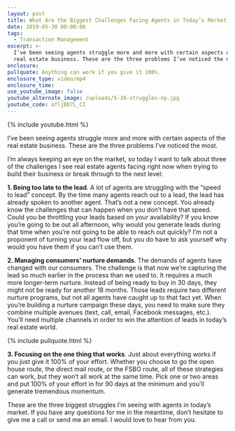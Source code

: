 ```yaml
---
layout: post
title: What Are the Biggest Challenges Facing Agents in Today’s Market?
date: 2019-05-30 00:00:00
tags:
  - Transaction Management
excerpt: >-
  I’ve been seeing agents struggle more and more with certain aspects of the
  real estate business. These are the three problems I’ve noticed the most.
enclosure:
pullquote: Anything can work if you give it 100%.
enclosure_type: video/mp4
enclosure_time:
use_youtube_image: false
youtube_alternate_image: /uploads/5-30-struggles-np.jpg
youtube_code: afljBD7L_CI
---
```


{% include youtube.html %}

I’ve been seeing agents struggle more and more with certain aspects of the real estate business. These are the three problems I’ve noticed the most.

I’m always keeping an eye on the market, so today I want to talk about three of the challenges I see real estate agents facing right now when trying to build their business or break through to the next level:

**1\. Being too late to the lead**. A lot of agents are struggling with the “speed to lead” concept. By the time many agents reach out to a lead, the lead has already spoken to another agent. That’s not a new concept. You already know the challenges that can happen when you don’t have that speed. Could you be throttling your leads based on your availability? If you know you’re going to be out all afternoon, why would you generate leads during that time when you’re not going to be able to reach out quickly? I’m not a proponent of turning your lead flow off, but you do have to ask yourself why would you have them if you can’t use them.

**2\. Managing consumers’ nurture demands**. The demands of agents have changed with our consumers. The challenge is that now we’re capturing the lead so much earlier in the process than we used to. It requires a much more longer-term nurture. Instead of being ready to buy in 30 days, they might not be ready for another 18 months. Those leads require two different nurture programs, but not all agents have caught up to that fact yet. When you’re building a nurture campaign these days, you need to make sure they combine multiple avenues (text, call, email, Facebook messages, etc.). You’ll need multiple channels in order to win the attention of leads in today’s real estate world.

{% include pullquote.html %}

**3\. Focusing on the one thing that works**. Just about everything works if you just give it 100% of your effort. Whether you choose to go the open house route, the direct mail route, or the FSBO route, all of these strategies can work, but they won’t all work at the same time. Pick one or two areas and put 100% of your effort in for 90 days at the minimum and you'll generate tremendous momentum.

These are the three biggest struggles I’m seeing with agents in today’s market. If you have any questions for me in the meantime, don’t hesitate to give me a call or send me an email. I would love to hear from you.